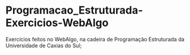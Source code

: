 # Programacao_Estruturada-Exercicios-WebAlgo
Exercícios feitos no WebAlgo, na cadeira de Programação Estruturada da Universidade de Caxias do Sul;
